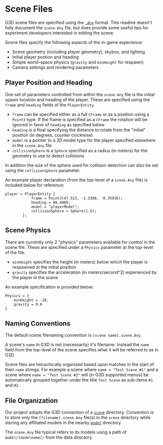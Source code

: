# Scene Files
G3D scene files are specified using the [`.Any`](../../documentation/AnyFile.md) format. This readme doesn't fully document the `scene.Any` file, but does provide some useful tips for experiment developers interested in editing the scene.

Scene files specify the following aspects of the in-game experience:
* Scene geometry (including player geometry), skybox, and lighting
* Initial player postion and heading
* Simple world-space physics (`gravity` and `minHeight` for respawn)
* Camera settings and rendering parameters

## Player Position and Heading
One set of parameters controlled from within the `scene.Any` file is the initial spawn location and heading of the player. These are specified using the `frame` and `heading` fields of the `PlayerEntity`.

* `frame` can be specified either as a full `CFrame` or as a position using a `Point3` type. If the frame is specified as a `CFrame` the rotation will be ignored in favor of `heading` as specified below
* `heading` is a float specifying the distance to rotate from the "initial" position (in degrees, counter clockwise)
* `model` is a pointer to a 3D model type for the player specified elsewhere in the `scene.Any` file
* `collisionSphere` is a `Sphere` specified as a radius (in meters) for the geometry to use to detect collisions

In addition the size of the sphere used for collision detection can also be set using the `collisionSphere` parameter.

An example player declaration (from the top-level of a `scene.Any` file) is included below for reference:

```
player = PlayerEntity { 
            frame = Point3(47.523, -2.3398, -0.35916); 
            heading = 86.4005; 
            model = "playerModel";
            collisionSphere = Sphere(1.5); 
        }; 
```

## Scene Physics
There are currently only 2 "physics" parameters available for control in the scene file. These are specified under a `Physics` parameter at the top-level of the file.

* `minHeight` specifies the height (in meters) below which the player is respawned at the initial position
* `gravity` specifies the acceleration (in meters/second^2) experienced by the player in the scene

An example specification is provided below:

```
Physics = {
    minHeight = -10,
    gravity = 9.8
}
```

## Naming Conventions
The default scene filenaming convention is `[scene name].scene.Any`. 

A scene's `name` in G3D is not (necessarily) it's filename. Instead the `name` field from the top-level of the scene specifies what it will be referred to as in G3D.

Scene files are heirachically organized based upon matches in the start of their `name` strings. For example a scene where `name = "Test Scene #1"`
 and a scene where `name = "Test Scene #2"` will (in G3D supported menus) be automatically grouped together under the title `Test Scene` as sub-items `#1` and `#2`.

## File Organization
Our project adopts the G3D convention of a [`scene`](../scene) directory. Convention is to store only the `[filename].scene.Any` file(s) in the `scene` directory while storing any affiliated models in the nearby [`model`](../model) directory.

The `scene.Any` file typical refers to its models using a path of `model/[modelname]/` from the data directory.
